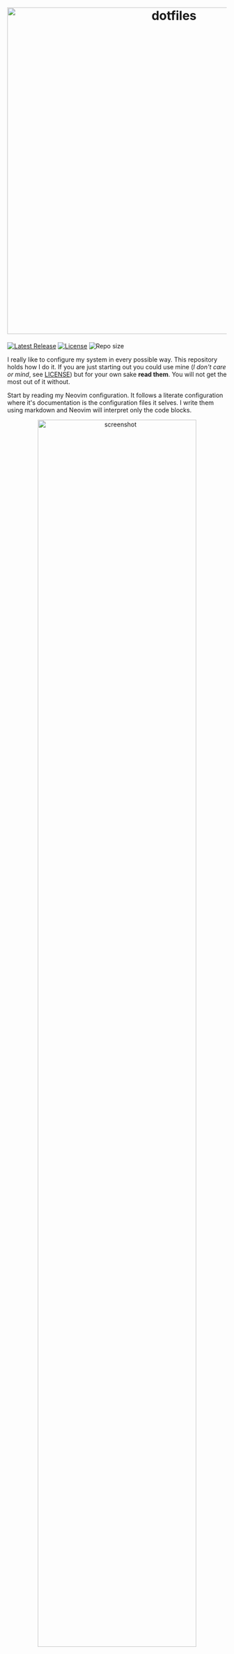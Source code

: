 [releases]: https://github.com/nelsonmestevao/dotfiles/releases/latest
[license]: #memo-license

<h1 align="center">
  <img alt="dotfiles" src=".github/header.png" width="750px">
</h1>

[![Latest Release](https://img.shields.io/github/release-pre/nelsonmestevao/dotfiles.svg?style=flat-square)][releases]
[![License](https://img.shields.io/github/license/nelsonmestevao/dotfiles?logo=WTFNMFPL&style=flat-square)][license]
![Repo size](https://img.shields.io/github/repo-size/nelsonmestevao/dotfiles.svg?style=flat-square)

I really like to configure my system in every possible way. This repository
holds how I do it. If you are just starting out you could use mine (_I don't
care or mind_, see [LICENSE][license]) but for your own sake **read them**. You
will not get the most out of it without.

Start by reading my Neovim configuration. It follows a literate configuration
where it's documentation is the configuration files it selves. I write them
using markdown and Neovim will interpret only the code blocks.

<div align="center">
  <img alt="screenshot" src=".github/screenshot.png" width="85%"/>
</div>

## :rocket: Installing

I follow a very modular approach. If you don't want something you can just
remove it's folder. Imagine you don't want Neovim. You can just delete `nvim`
folder. It's that simple.


Start by cloning my `dotfiles` into `~/.dotfiles`. You should do the same with
my `spells` repository. Some scripts needed are there.

```shell
git clone https://github.com/nelsonmestevao/dotfiles ~/.dotfiles
git clone https://github.com/nelsonmestevao/spells   ~/.spells
```

Depending on your Linux distribution you should change the `distro.sh`
accordingly.

```shell
cd ~/.dotfiles
make install
```

## :bomb: Uninstalling

```shell
cd ~/.dotfiles
make uninstall
cd ~
rm -rf ~/.dotfiles
rm -rf ~/.spells
```

## :warning: Disclaimer

As you probably know, you shouldn't just run my Makefile without reading it
first. And if you read it, you will understand that it calls other scripts like
`install.sh` which depend on `helpers.sh`. Read those, it's the only way that
you can trust what it is doing.

## :memo: License

This repository is licensed under the [WTFNMFPL](LICENSE.txt).

<div align="center">
  <sub>Use your tools well or use better tools.</sub>
</div>

